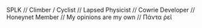 SPLK // Climber / Cyclist // Lapsed Physicist // Cowrie Developer // Honeynet
Member // My opinions are my own // Πάντα ῥεῖ
